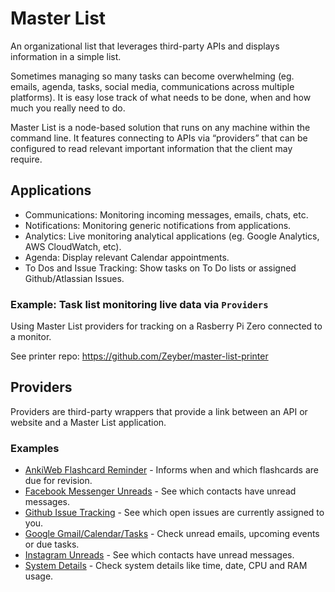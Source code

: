 # Master List

An organizational list that leverages third-party APIs and displays information in a simple list.

Sometimes managing so many tasks can become overwhelming (eg. emails, agenda, tasks, social media, communications across multiple platforms). It is easy lose track of what needs to be done, when and how much you really need to do.

Master List is a node-based solution that runs on any machine within the command line. It features connecting to APIs via “providers” that can be configured to read relevant important information that the client may require.

## Applications

- Communications: Monitoring incoming messages, emails, chats, etc.
- Notifications: Monitoring generic notifications from applications.
- Analytics: Live monitoring analytical applications (eg. Google Analytics, AWS CloudWatch, etc).
- Agenda: Display relevant Calendar appointments.
- To Dos and Issue Tracking: Show tasks on To Do lists or assigned Github/Atlassian Issues.

### Example: Task list monitoring live data via `Providers`

Using Master List providers for tracking on a Rasberry Pi Zero connected to a monitor.

See printer repo: https://github.com/Zeyber/master-list-printer

## Providers

Providers are third-party wrappers that provide a link between an API or website and a Master List application.

### Examples

- [AnkiWeb Flashcard Reminder](https://www.npmjs.com/package/@zeyber/master-list-anki-provider) - Informs when and which flashcards are due for revision.
- [Facebook Messenger Unreads](https://www.npmjs.com/package/@zeyber/master-list-facebook-provider) - See which contacts have unread messages.
- [Github Issue Tracking](https://www.npmjs.com/package/@zeyber/master-list-github-provider) - See which open issues are currently assigned to you.
- [Google Gmail/Calendar/Tasks](https://www.npmjs.com/package/@zeyber/master-list-google-provider) - Check unread emails, upcoming events or due tasks.
- [Instagram Unreads](https://www.npmjs.com/package/@zeyber/master-list-instagram-provider) - See which contacts have unread messages.
- [System Details](https://www.npmjs.com/package/@zeyber/master-list-system-provider) - Check system details like time, date, CPU and RAM usage.
